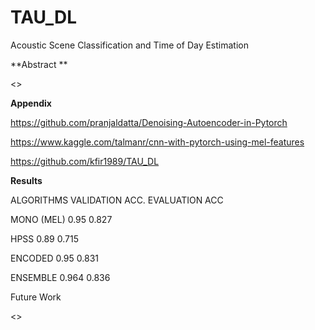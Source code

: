 # TAU_DL
Acoustic Scene Classification and Time of Day Estimation



**Abstract **

<>



**Appendix**

https://github.com/pranjaldatta/Denoising-Autoencoder-in-Pytorch

https://www.kaggle.com/talmanr/cnn-with-pytorch-using-mel-features

https://github.com/kfir1989/TAU_DL




**Results**

ALGORITHMS	VALIDATION ACC.	EVALUATION ACC

MONO (MEL)	0.95  	0.827

HPSS	       0.89	        0.715

ENCODED	0.95    	0.831

ENSEMBLE	0.964	0.836


Future Work

 <>

